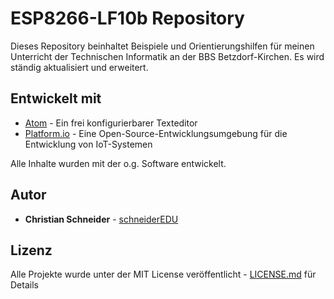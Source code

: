 # ESP8266-LF10b Repository

Dieses Repository beinhaltet Beispiele und Orientierungshilfen für meinen Unterricht der Technischen Informatik an der BBS Betzdorf-Kirchen. Es wird ständig aktualisiert und erweitert.

## Entwickelt mit

* [Atom](https://atom.io/) - Ein frei konfigurierbarer Texteditor
* [Platform.io](https://platformio.org/) - Eine Open-Source-Entwicklungsumgebung für die Entwicklung von IoT-Systemen

Alle Inhalte wurden mit der o.g. Software entwickelt.

## Autor

* **Christian Schneider** - [schneiderEDU](https://github.com/schneiderEDU)

## Lizenz

Alle Projekte wurde unter der MIT License veröffentlicht -  [LICENSE.md](LICENSE.md) für Details
